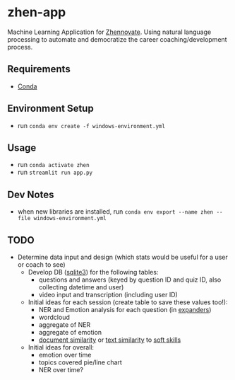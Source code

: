 # zhen-app
Machine Learning Application for [Zhennovate](https://zhennovate.com/). Using natural language processing to automate and democratize the career coaching/development process.

## Requirements
- [Conda](https://docs.conda.io/projects/conda/en/latest/user-guide/install/windows.html)

## Environment Setup
- run `conda env create -f windows-environment.yml`

## Usage
- run `conda activate zhen`
- run `streamlit run app.py`

## Dev Notes
- when new libraries are installed, run `conda env export --name zhen --file windows-environment.yml`

## TODO
- Determine data input and design (which stats would be useful for a user or coach to see)
  - Develop DB ([sqlite3](https://docs.python.org/3/library/sqlite3.html)) for the following tables:
    - questions and answers (keyed by question ID and quiz ID, also collecting datetime and user)
    - video input and transcription (including user ID)
  - Initial ideas for each session (create table to save these values too!): 
    - NER and Emotion analysis for each question (in [expanders](https://docs.streamlit.io/library/api-reference/layout/st.expander))
    - wordcloud
    - aggregate of NER
    - aggregate of emotion
    - [document similarity](https://towardsdatascience.com/calculating-document-similarities-using-bert-and-other-models-b2c1a29c9630) or [text similarity](https://medium.com/@adriensieg/text-similarities-da019229c894) to [soft skills](https://resources.workable.com/hr-terms/what-are-soft-skills)
  - Initial ideas for overall: 
    - emotion over time
    - topics covered pie/line chart
    - NER over time?
